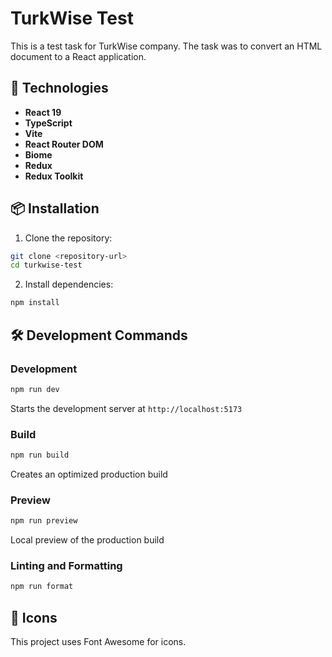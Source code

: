 # TurkWise Test

This is a test task for TurkWise company. The task was to convert an HTML document to a React application.

## 🚀 Technologies

- **React 19** 
- **TypeScript** 
- **Vite** 
- **React Router DOM** 
- **Biome** 
- **Redux** 
- **Redux Toolkit** 

## 📦 Installation

1. Clone the repository:
```bash
git clone <repository-url>
cd turkwise-test
```

2. Install dependencies:
```bash
npm install
```

## 🛠️ Development Commands

### Development
```bash
npm run dev
```
Starts the development server at `http://localhost:5173`

### Build
```bash
npm run build
```
Creates an optimized production build

### Preview
```bash
npm run preview
```
Local preview of the production build

### Linting and Formatting
```bash
npm run format
```


## 🎨 Icons

This project uses Font Awesome for icons.
